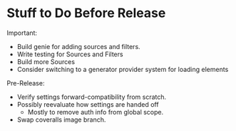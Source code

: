 # Stuff to Do Before Release

Important:

*  Build genie for adding sources and filters.
*  Write testing for Sources and Filters
*  Build more Sources
*  Consider switching to a generator provider system for loading elements

Pre-Release:

* Verify settings forward-compatibility from scratch.
* Possibly reevaluate how settings are handed off
  * Mostly to remove auth info from global scope. 
* Swap coveralls image branch.